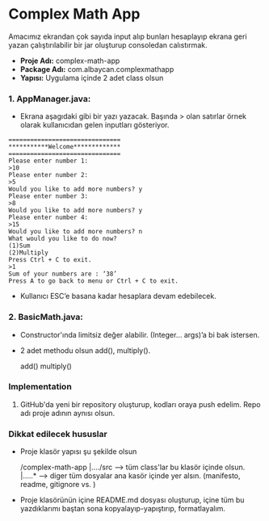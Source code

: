 # Complex Math App
Amacımız ekrandan çok sayıda input alıp bunları hesaplayıp ekrana geri yazan çalıştırılabilir bir jar oluşturup consoledan calıstırmak.

* **Proje Adı:** complex-math-app
* **Package Adı:** com.albaycan.complexmathapp
* **Yapısı:** Uygulama içinde 2 adet class olsun

### 1. AppManager.java: 
* Ekrana aşagıdaki gibi bir yazı yazacak. Başında > olan satırlar örnek olarak kullanıcıdan gelen inputları gösteriyor.

```
===============================
***********Welcome*************
===============================
Please enter number 1:
>10
Please enter number 2:
>5
Would you like to add more numbers? y
Please enter number 3: 
>8
Would you like to add more numbers? y
Please enter number 4: 
>15
Would you like to add more numbers? n
What would you like to do now?
(1)Sum
(2)Multiply
Press Ctrl + C to exit.
>1
Sum of your numbers are : ‘38’
Press A to go back to menu or Ctrl + C to exit.
```

* Kullanıcı ESC’e basana kadar hesaplara devam edebilecek.

### 2. BasicMath.java: 
* Constructor'ında limitsiz değer alabilir. (Integer… args)’a bi bak istersen.
* 2 adet methodu olsun add(), multiply().

	add()
	multiply() 
	
### Implementation
1. GitHub'da yeni bir repository oluşturup, kodları oraya push edelim. Repo adı proje adının aynısı olsun.

### Dikkat edilecek hususlar
* Proje klasör yapısı şu şekilde olsun

	/complex-math-app
	|..../src  --> tüm class'lar bu klasör içinde olsun.
	|…..* 		--> diger tüm dosyalar ana kasör içinde yer alsın. (manifesto, readme, gitignore vs. )

* Proje klasörünün içine README.md dosyası oluşturup, içine tüm bu yazdıklarımı baştan sona kopyalayıp-yapıştırıp, formatlayalım.

